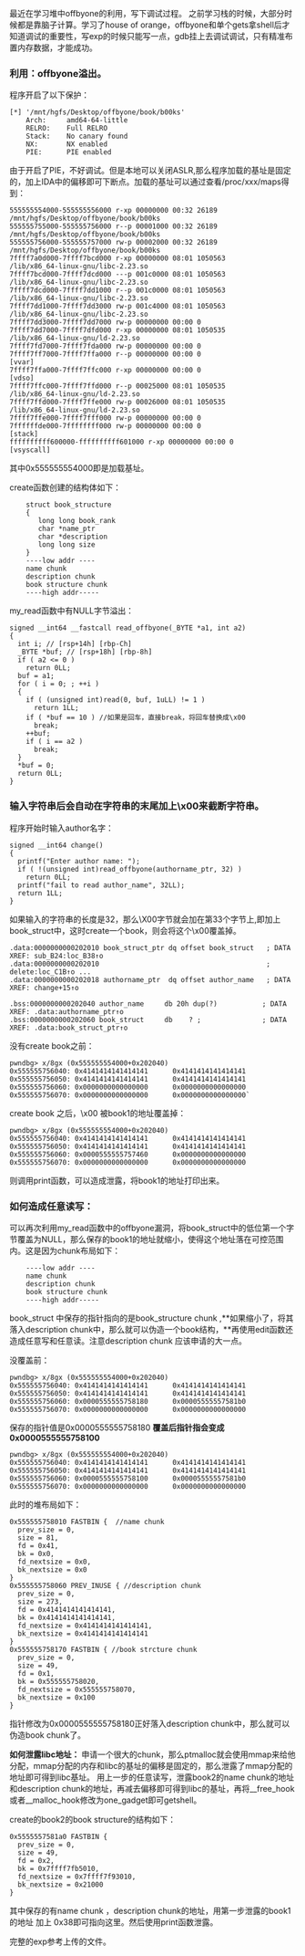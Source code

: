 最近在学习堆中offbyone的利用，写下调试过程。
之前学习栈的时候，大部分时候都是靠脑子计算。学习了house of orange，offbyone和单个gets拿shell后才知道调试的重要性，写exp的时候只能写一点，gdb挂上去调试调试，只有精准布置内存数据，才能成功。

### 利用：offbyone溢出。
程序开启了以下保护：
```
[*] '/mnt/hgfs/Desktop/offbyone/book/b00ks'
    Arch:     amd64-64-little
    RELRO:    Full RELRO
    Stack:    No canary found
    NX:       NX enabled
    PIE:      PIE enabled
```
由于开启了PIE，不好调试。但是本地可以关闭ASLR,那么程序加载的基址是固定的，加上IDA中的偏移即可下断点。加载的基址可以通过查看/proc/xxx/maps得到：
```
555555554000-555555556000 r-xp 00000000 00:32 26189                      /mnt/hgfs/Desktop/offbyone/book/b00ks
555555755000-555555756000 r--p 00001000 00:32 26189                      /mnt/hgfs/Desktop/offbyone/book/b00ks
555555756000-555555757000 rw-p 00002000 00:32 26189                      /mnt/hgfs/Desktop/offbyone/book/b00ks
7ffff7a0d000-7ffff7bcd000 r-xp 00000000 08:01 1050563                    /lib/x86_64-linux-gnu/libc-2.23.so
7ffff7bcd000-7ffff7dcd000 ---p 001c0000 08:01 1050563                    /lib/x86_64-linux-gnu/libc-2.23.so
7ffff7dcd000-7ffff7dd1000 r--p 001c0000 08:01 1050563                    /lib/x86_64-linux-gnu/libc-2.23.so
7ffff7dd1000-7ffff7dd3000 rw-p 001c4000 08:01 1050563                    /lib/x86_64-linux-gnu/libc-2.23.so
7ffff7dd3000-7ffff7dd7000 rw-p 00000000 00:00 0 
7ffff7dd7000-7ffff7dfd000 r-xp 00000000 08:01 1050535                    /lib/x86_64-linux-gnu/ld-2.23.so
7ffff7fd7000-7ffff7fda000 rw-p 00000000 00:00 0 
7ffff7ff7000-7ffff7ffa000 r--p 00000000 00:00 0                          [vvar]
7ffff7ffa000-7ffff7ffc000 r-xp 00000000 00:00 0                          [vdso]
7ffff7ffc000-7ffff7ffd000 r--p 00025000 08:01 1050535                    /lib/x86_64-linux-gnu/ld-2.23.so
7ffff7ffd000-7ffff7ffe000 rw-p 00026000 08:01 1050535                    /lib/x86_64-linux-gnu/ld-2.23.so
7ffff7ffe000-7ffff7fff000 rw-p 00000000 00:00 0 
7ffffffde000-7ffffffff000 rw-p 00000000 00:00 0                          [stack]
ffffffffff600000-ffffffffff601000 r-xp 00000000 00:00 0                  [vsyscall]
```
其中0x555555554000即是加载基址。

create函数创建的结构体如下：
```
    struct book_structure
    {
       long long book_rank
       char *name_ptr
       char *description
       long long size
    }
    ----low addr ----
    name chunk
    description chunk
    book structure chunk
    ----high addr-----
```

my_read函数中有NULL字节溢出：
```
signed __int64 __fastcall read_offbyone(_BYTE *a1, int a2)
{
  int i; // [rsp+14h] [rbp-Ch]
  _BYTE *buf; // [rsp+18h] [rbp-8h]
  if ( a2 <= 0 )
    return 0LL;
  buf = a1;
  for ( i = 0; ; ++i )
  {
    if ( (unsigned int)read(0, buf, 1uLL) != 1 )
      return 1LL;
    if ( *buf == 10 ) //如果是回车，直接break，将回车替换成\x00
      break;
    ++buf;
    if ( i == a2 )
      break;
  }
  *buf = 0;
  return 0LL;
}
```
### 输入字符串后会自动在字符串的末尾加上\x00来截断字符串。

程序开始时输入author名字：
```
signed __int64 change()
{
  printf("Enter author name: ");
  if ( !(unsigned int)read_offbyone(authorname_ptr, 32) )
    return 0LL;
  printf("fail to read author_name", 32LL);
  return 1LL;
}
```
如果输入的字符串的长度是32，那么\X00字节就会加在第33个字节上,即加上book_struct中，这时create一个book，则会将这个\x00覆盖掉。
```
.data:0000000000202010 book_struct_ptr dq offset book_struct   ; DATA XREF: sub_B24:loc_B38↑o
.data:0000000000202010                                         ; delete:loc_C1B↑o ...
.data:0000000000202018 authorname_ptr  dq offset author_name   ; DATA XREF: change+15↑o

.bss:0000000000202040 author_name     db 20h dup(?)           ; DATA XREF: .data:authorname_ptr↑o
.bss:0000000000202060 book_struct     db    ? ;               ; DATA XREF: .data:book_struct_ptr↑o
```
没有create book之前：
```
pwndbg> x/8gx (0x555555554000+0x202040)
0x555555756040: 0x4141414141414141      0x4141414141414141
0x555555756050: 0x4141414141414141      0x4141414141414141
0x555555756060: 0x0000000000000000      0x0000000000000000
0x555555756070: 0x0000000000000000      0x0000000000000000`
```
create book 之后，\x00 被book1的地址覆盖掉：
```
pwndbg> x/8gx (0x555555554000+0x202040)
0x555555756040: 0x4141414141414141      0x4141414141414141
0x555555756050: 0x4141414141414141      0x4141414141414141
0x555555756060: 0x0000555555757460      0x0000000000000000
0x555555756070: 0x0000000000000000      0x0000000000000000
```
则调用print函数，可以造成泄露，将book1的地址打印出来。

### 如何造成任意读写：
可以再次利用my_read函数中的offbyone漏洞，将book_struct中的低位第一个字节覆盖为NULL，那么保存的book1的地址就缩小，使得这个地址落在可控范围内。这是因为chunk布局如下：
```
    ----low addr ----
    name chunk
    description chunk
    book structure chunk
    ----high addr-----
```
book_struct 中保存的指针指向的是book_structure chunk ,**如果缩小了，将其落入description chunk中，那么就可以伪造一个book结构，**再使用edit函数还造成任意写和任意读。注意description chunk 应该申请的大一点。

没覆盖前：
```
pwndbg> x/8gx (0x555555554000+0x202040)
0x555555756040: 0x4141414141414141      0x4141414141414141
0x555555756050: 0x4141414141414141      0x4141414141414141
0x555555756060: 0x0000555555758180      0x00005555557581b0
0x555555756070: 0x0000000000000000      0x0000000000000000
```
保存的指针值是0x0000555555758180
**覆盖后指针指会变成0x0000555555758100**
```
pwndbg> x/8gx (0x555555554000+0x202040)
0x555555756040: 0x4141414141414141      0x4141414141414141
0x555555756050: 0x4141414141414141      0x4141414141414141
0x555555756060: 0x0000555555758100      0x00005555557581b0
0x555555756070: 0x0000000000000000      0x0000000000000000
```
此时的堆布局如下：
```
0x555555758010 FASTBIN {  //name chunk
  prev_size = 0, 
  size = 81, 
  fd = 0x41, 
  bk = 0x0, 
  fd_nextsize = 0x0, 
  bk_nextsize = 0x0
}
0x555555758060 PREV_INUSE { //description chunk
  prev_size = 0, 
  size = 273, 
  fd = 0x4141414141414141, 
  bk = 0x4141414141414141, 
  fd_nextsize = 0x4141414141414141, 
  bk_nextsize = 0x4141414141414141
}
0x555555758170 FASTBIN { //book strcture chunk
  prev_size = 0, 
  size = 49, 
  fd = 0x1, 
  bk = 0x555555758020, 
  fd_nextsize = 0x555555758070, 
  bk_nextsize = 0x100
}
```
指针修改为0x0000555555758180正好落入description chunk中，那么就可以伪造book chunk了。

**如何泄露libc地址：**
申请一个很大的chunk，那么ptmalloc就会使用mmap来给他分配，mmap分配的内存和libc的基址的偏移是固定的，那么泄露了mmap分配的地址即可得到libc基址。
用上一步的任意读写，泄露book2的name chunk的地址和description chunk的地址，再减去偏移即可得到libc的基址，再将__free_hook或者__malloc_hook修改为one_gadget即可getshell。

create的book2的book structure的结构如下：
```
0x5555557581a0 FASTBIN {
  prev_size = 0, 
  size = 49, 
  fd = 0x2, 
  bk = 0x7ffff7fb5010, 
  fd_nextsize = 0x7ffff7f93010, 
  bk_nextsize = 0x21000
}
```
其中保存的有name chunk ，description chunk的地址，用第一步泄露的book1的地址 加上 0x38即可指向这里。然后使用print函数泄露。

完整的exp参考上传的文件。
